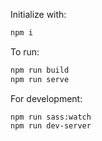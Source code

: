 Initialize with:
```bash
npm i
```

To run:
```bash
npm run build
npm run serve
```

For development:
```
npm run sass:watch
npm run dev-server
```